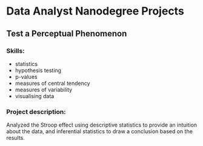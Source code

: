 # Data Analyst Nanodegree Projects
## Test a Perceptual Phenomenon
### Skills: 
- statistics 
- hypothesis testing 
- p-values 
- measures of central tendency 
- measures of variability 
- visualising data

### Project description:
Analyzed the Stroop effect using descriptive statistics to provide an intuition about the data, and inferential statistics to draw a conclusion based on the results.
